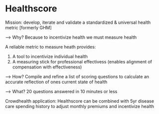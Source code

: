 # Healthscore

Mission: develop, iterate and validate a standardized & universal health metric [formerly GHM]

--> Why?
Because to incentivize health we must measure health

A reliable metric to measure heath provides:

1) A tool to incentivize individual health
2) A measuring stick for professional effectivess (enables alignment of compensation with effectiveness)

--> How? 
Compile and refine a list of scoring questions to calculate an accurate reflection of ones current state of health

--> What? 
20 questions answered in 10 minutes or less


Crowdhealth application: Healthscore can be combined with 5yr disease care spending history to adjust monthly premiums and incentivize health
